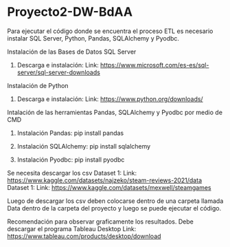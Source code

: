 # Proyecto2-DW-BdAA

Para ejecutar el código donde se encuentra el proceso ETL es necesario instalar SQL Server, Python, Pandas, SQLAlchemy y Pyodbc.

Instalación de las Bases de Datos SQL Server
1. Descarga e instalación:
  Link: https://www.microsoft.com/es-es/sql-server/sql-server-downloads

Instalación de Python
1. Descarga e instalación:
  Link: https://www.python.org/downloads/

Intalación de las herramientas Pandas, SQLAlchemy y Pyodbc por medio de CMD
1. Instalación Pandas:
  pip install pandas

2. Instalación SQLAlchemy:
  pip install sqlalchemy

3. Instalación Pyodbc:
  pip install pyodbc

Se necesita descargar los csv
Dataset 1:
  Link: https://www.kaggle.com/datasets/najzeko/steam-reviews-2021/data
Dataset 1:
  Link: https://www.kaggle.com/datasets/mexwell/steamgames

Luego de descargar los csv deben colocarse dentro de una carpeta llamada Data dentro de la carpeta del proyecto y luego se puede ejecutar el código.

Recomendación para observar graficamente los resultados.
Debe descargar el programa Tableau Desktop
  Link: https://www.tableau.com/products/desktop/download

